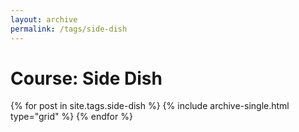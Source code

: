 ```yaml
---
layout: archive
permalink: /tags/side-dish
---
```


# Course: Side Dish

<div class="tiles">
{% for post in site.tags.side-dish %}
  {% include archive-single.html type="grid" %}
{% endfor %}
</div><!-- /.tiles -->

